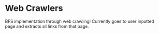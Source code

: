 # Web Crawlers
BFS implementation through web crawling! 
Currently goes to user inputted page and extracts all links from that page. 
